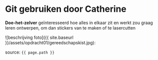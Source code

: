 # Git gebruiken door Catherine

**Doe-het-zelver**
geïnteresseerd hoe alles in elkaar zit en werkt
zou graag leren ontwerpen, om dan stickers van te maken of te lasercutten

![beschrijving foto]({{ site.baseurl }}/assets/opdracht01/gereedschapskist.jpg):

source: `{{ page.path }}`
